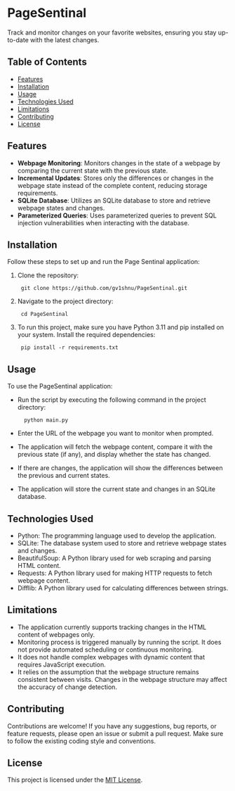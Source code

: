 # PageSentinal

Track and monitor changes on your favorite websites, ensuring you stay up-to-date with the latest changes.

## Table of Contents
- [Features](#features)
- [Installation](#installation)
- [Usage](#usage)
- [Technologies Used](#technologies-used)
- [Limitations](#limitations)
- [Contributing](#contributing)
- [License](#license)

## Features

- **Webpage Monitoring**: Monitors changes in the state of a webpage by comparing the current state with the previous state.
- **Incremental Updates**: Stores only the differences or changes in the webpage state instead of the complete content, reducing storage requirements.
- **SQLite Database**: Utilizes an SQLite database to store and retrieve webpage states and changes.
- **Parameterized Queries**: Uses parameterized queries to prevent SQL injection vulnerabilities when interacting with the database.

## Installation

Follow these steps to set up and run the Page Sentinal application:

1. Clone the repository:
	
   		git clone https://github.com/gv1shnu/PageSentinal.git


2. Navigate to the project directory:
	
   		cd PageSentinal


3. To run this project, make sure you have Python 3.11 and pip installed on your system. Install the required dependencies:
	
		pip install -r requirements.txt

## Usage

To use the PageSentinal application:

- Run the script by executing the following command in the project directory:

        python main.py

- Enter the URL of the webpage you want to monitor when prompted.
- The application will fetch the webpage content, compare it with the previous state (if any), and display whether the state has changed.
- If there are changes, the application will show the differences between the previous and current states.
- The application will store the current state and changes in an SQLite database.

## Technologies Used

- Python: The programming language used to develop the application.
- SQLite: The database system used to store and retrieve webpage states and changes.
- BeautifulSoup: A Python library used for web scraping and parsing HTML content.
- Requests: A Python library used for making HTTP requests to fetch webpage content.
- Difflib: A Python library used for calculating differences between strings.

## Limitations

- The application currently supports tracking changes in the HTML content of webpages only.
- Monitoring process is triggered manually by running the script. It does not provide automated scheduling or continuous monitoring.
- It does not handle complex webpages with dynamic content that requires JavaScript execution.
- It relies on the assumption that the webpage structure remains consistent between visits. Changes in the webpage structure may affect the accuracy of change detection.

## Contributing

Contributions are welcome! If you have any suggestions, bug reports, or feature requests, please open an issue or submit a pull request. Make sure to follow the existing coding style and conventions.

## License

This project is licensed under the [MIT License](LICENSE).
